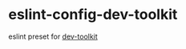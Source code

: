 # eslint-config-dev-toolkit

eslint preset for [dev-toolkit](https://github.com/stoikerty/dev-toolkit)
